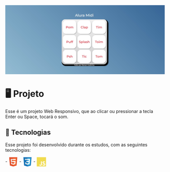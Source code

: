 <div>
  <img src=".github/alura-midi.jpg" alt="Demonstração do projeto" widht="100%" />
</div>

# 🖥️ Projeto

<p>
  Esse é um projeto Web Responsivo, que ao clicar ou pressionar a tecla Enter ou Space, tocará o som.
</p>

## 🚀 Tecnologias

<p>
 Esse projeto foi desenvolvido durante os estudos, com as seguintes tecnologias: 
  <div>
  - <img align="center" alt="Renan-Js" height="30" widht="40" src="https://raw.githubusercontent.com/devicons/devicon/master/icons/html5/html5-original.svg">
  - <img align="center" alt="Renan-Js" height="30" widht="40" src="https://raw.githubusercontent.com/devicons/devicon/master/icons/css3/css3-original.svg">
  - <img align="center" alt="Renan-Js" height="30" widht="40" src="https://raw.githubusercontent.com/devicons/devicon/master/icons/javascript/javascript-plain.svg">
  </div>
</p>